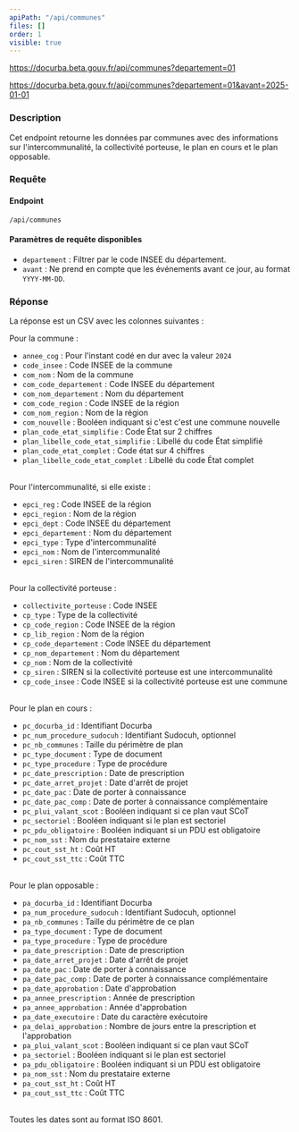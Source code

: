 ```yaml
---
apiPath: "/api/communes"
files: []
order: 1
visible: true
---
```


https://docurba.beta.gouv.fr/api/communes?departement=01

https://docurba.beta.gouv.fr/api/communes?departement=01&avant=2025-01-01

### Description

Cet endpoint retourne les données par communes avec des informations sur l'intercommunalité, la collectivité porteuse, le plan en cours et le plan opposable.

### Requête

#### Endpoint

`/api/communes`

#### Paramètres de requête disponibles

- `departement` : Filtrer par le code INSEE du département.
- `avant` : Ne prend en compte que les événements avant ce jour, au format `YYYY-MM-DD`.

### Réponse

La réponse est un CSV avec les colonnes suivantes :

Pour la commune :

- `annee_cog` : Pour l'instant codé en dur avec la valeur `2024`
- `code_insee` : Code INSEE de la commune
- `com_nom` : Nom de la commune
- `com_code_departement` : Code INSEE du département
- `com_nom_departement` : Nom du département
- `com_code_region` : Code INSEE de la région
- `com_nom_region` : Nom de la région
- `com_nouvelle` : Booléen indiquant si c'est c'est une commune nouvelle
- `plan_code_etat_simplifie` : Code État sur 2 chiffres
- `plan_libelle_code_etat_simplifie` : Libellé du code État simplifié
- `plan_code_etat_complet` : Code état sur 4 chiffres
- `plan_libelle_code_etat_complet` : Libellé du code État complet

<br>
Pour l'intercommunalité, si elle existe :

- `epci_reg` : Code INSEE de la région
- `epci_region` : Nom de la région
- `epci_dept` : Code INSEE du département
- `epci_departement` : Nom du département
- `epci_type` : Type d'intercommunalité
- `epci_nom` : Nom de l'intercommunalité
- `epci_siren` : SIREN de l'intercommunalité

<br>
Pour la collectivité porteuse :

- `collectivite_porteuse` : Code INSEE
- `cp_type` : Type de la collectivité
- `cp_code_region` : Code INSEE de la région
- `cp_lib_region` : Nom de la région
- `cp_code_departement` : Code INSEE du département
- `cp_nom_departement` : Nom du département
- `cp_nom` : Nom de la collectivité
- `cp_siren` : SIREN si la collectivité porteuse est une intercommunalité
- `cp_code_insee` : Code INSEE si la collectivité porteuse est une commune

<br>
Pour le plan en cours :

- `pc_docurba_id` : Identifiant Docurba
- `pc_num_procedure_sudocuh` : Identifiant Sudocuh, optionnel
- `pc_nb_communes` : Taille du périmètre de plan
- `pc_type_document` : Type de document
- `pc_type_procedure` : Type de procédure
- `pc_date_prescription` : Date de prescription
- `pc_date_arret_projet` : Date d'arrêt de projet
- `pc_date_pac` : Date de porter à connaissance
- `pc_date_pac_comp` : Date de porter à connaissance complémentaire
- `pc_plui_valant_scot` : Booléen indiquant si ce plan vaut SCoT
- `pc_sectoriel` : Booléen indiquant si le plan est sectoriel
- `pc_pdu_obligatoire` : Booléen indiquant si un PDU est obligatoire
- `pc_nom_sst` : Nom du prestataire externe
- `pc_cout_sst_ht` : Coût HT
- `pc_cout_sst_ttc` : Coût TTC

<br>
Pour le plan opposable :

- `pa_docurba_id` : Identifiant Docurba
- `pa_num_procedure_sudocuh` : Identifiant Sudocuh, optionnel
- `pa_nb_communes` : Taille du périmètre de ce plan
- `pa_type_document` : Type de document
- `pa_type_procedure` : Type de procédure
- `pa_date_prescription` : Date de prescription
- `pa_date_arret_projet` : Date d'arrêt de projet
- `pa_date_pac` : Date de porter à connaissance
- `pa_date_pac_comp` : Date de porter à connaissance complémentaire
- `pa_date_approbation` : Date d'approbation
- `pa_annee_prescription` : Année de prescription
- `pa_annee_approbation` : Année d'approbation
- `pa_date_executoire` : Date du caractère exécutoire
- `pa_delai_approbation` : Nombre de jours entre la prescription et l'approbation
- `pa_plui_valant_scot` : Booléen indiquant si ce plan vaut SCoT
- `pa_sectoriel` : Booléen indiquant si le plan est sectoriel
- `pa_pdu_obligatoire` : Booléen indiquant si un PDU est obligatoire
- `pa_nom_sst` : Nom du prestataire externe
- `pa_cout_sst_ht` : Coût HT
- `pa_cout_sst_ttc` : Coût TTC

<br>
Toutes les dates sont au format ISO 8601.
